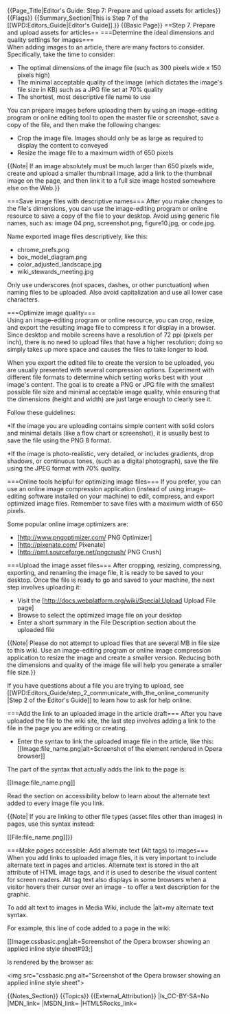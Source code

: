 {{Page_Title|Editor's Guide: Step 7: Prepare and upload assets for articles}}
{{Flags}}
{{Summary_Section|This is Step 7 of the [[WPD:Editors_Guide|Editor's Guide]].}}
{{Basic Page}}
==Step 7. Prepare and upload assets for articles==
===Determine the ideal dimensions and quality settings for images===  
When adding images to an article, there are many factors to consider. Specifically, take the time to consider:

* The optimal dimensions of the image file (such as 300 pixels wide x 150 pixels high)
* The minimal acceptable quality of the image (which dictates the image's file size in KB) such as a JPG file set at 70% quality
* The shortest, most descriptive file name to use

You can prepare images before uploading them by using an image-editing program or online editing tool to open the master file or screenshot, save a copy of the file, and then make the following changes:

* Crop the image file. Images should only be as large as required to display the content to conveyed
* Resize the image file to a maximum width of 650 pixels 

{{Note| If an image absolutely must be much larger than 650 pixels wide, create and upload a smaller thumbnail image, add a link to the thumbnail image on the page, and then link it to a full size image hosted somewhere else on the Web.}}

===Save image files with descriptive names===
After you make changes to the file's dimensions, you can use the image-editing program or online resource to save a copy of the file to your desktop. Avoid using generic file names, such as: image 04.png, screenshot.png, figure10.jpg, or code.jpg.

Name exported image files descriptively, like this:
* chrome_prefs.png
* box_model_diagram.png
* color_adjusted_landscape.jpg
* wiki_stewards_meeting.jpg

Only use underscores (not spaces, dashes, or other punctuation) when naming files to be uploaded. Also avoid capitalization and use all lower case characters.

===Optimize image quality===  
Using an image-editing program or online resource, you can crop, resize, and export the resulting image file to compress it for display in a browser. Since desktop and mobile screens have a resolution of 72 ppi (pixels per inch), there is no need to upload files that have a higher resolution; doing so simply takes up more space and causes the files to take longer to load.

When you export the edited file to create the version to be uploaded, you are usually presented with several compression options. Experiment with different file formats to determine which setting works best with your image's content. The goal is to create a PNG or JPG file with the smallest possible file size and minimal acceptable image quality, while ensuring that the dimensions (height and width) are just large enough to clearly see it. 

Follow these guidelines:

*If the image you are uploading contains simple content with solid colors and minimal details (like a flow chart or screenshot), it is usually best to save the file using the PNG 8 format. 

*If the image is photo-realistic, very detailed, or includes gradients, drop shadows, or continuous tones, (such as a digital  photograph), save the file using the JPEG format with 70% quality. 

===Online tools helpful for optimizing image files===
If you prefer, you can use an online image compression application (instead of using image-editing software installed on your machine) to edit, compress, and export optimized image files. Remember to save files with a maximum width of 650 pixels. 

Some popular online image optimizers are:
* [http://www.pngoptimizer.com/ PNG Optimizer]
* [http://pixenate.com/ Pixenate]
* [http://pmt.sourceforge.net/pngcrush/ PNG Crush]

===Upload the image asset files===
After cropping, resizing, compressing, exporting, and renaming the image file, it is ready to be saved to your desktop. Once the file is ready to go and saved to your machine, the next step involves uploading it:

* Visit the [http://docs.webplatform.org/wiki/Special:Upload Upload File page]
* Browse to select the optimized image file on your desktop
* Enter a short summary in the File Description section about the uploaded file 

{{Note| Please do not attempt to upload files that are several MB in file size to this wiki. Use an image-editing program or online image compression application to resize the image and create a smaller version. Reducing both the dimensions and quality of the image file will help you generate a smaller file size.}}

If you have questions about a file you are trying to upload, see [[WPD:Editors_Guide/step_2_communicate_with_the_online_community |Step 2 of the Editor's Guide]] to learn how to ask for help online.

===Add the link to an uploaded image in the article draft===
After you have uploaded the file to the wiki site, the last step involves adding a link to the file in the page you are editing or creating.

* Enter the syntax to link the uploaded image file in the article, like this: 
&#91;&#91;Image:file_name.png|alt=Screenshot of the element rendered in Opera browser&#93;&#93;

The part of the syntax that actually adds the link to the page is: 

&#91;&#91;Image:file_name.png&#93;&#93;

Read the section on accessibility below to learn about the alternate text added to every image file you link. 

{{Note| If you are linking to other file types (asset files other than images) in pages, use this syntax instead: 

&#91;&#91;File:file_name.png&#93;&#93;}}

===Make pages accessible: Add alternate text (Alt tags) to images===
When you add links to uploaded image files, it is very important to include alternate text in pages and articles. Alternate text is stored in the alt attribute of HTML image tags, and it is used to describe the visual content for screen readers. Alt tag text also displays in some browsers when a visitor hovers their cursor over an image - to offer a text description for the graphic.

To add alt text to images in Media Wiki, include the |alt=my alternate text  syntax.

For example, this line of code added to a page in the wiki:

&#91;&#91;Image:cssbasic.png|alt=Screenshot of the Opera browser showing an applied inline style sheet#93;&#93;

Is rendered by the browser as:

&#60;img src="cssbasic.png alt="Screenshot of the Opera browser showing an applied inline style sheet"&#62;


{{Notes_Section}}
{{Topics}}
{{External_Attribution}}
|Is_CC-BY-SA=No
|MDN_link=
|MSDN_link=
|HTML5Rocks_link=